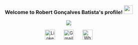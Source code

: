 <h3 align="center">
  Welcome to Robert Gonçalves Batista's profile!
  <img src="https://media.giphy.com/media/hvRJCLFzcasrR4ia7z/giphy.gif" width="28">
</h3>

<!-- Typing SVG by DenverCoder1 - https://github.com/DenverCoder1/readme-typing-svg -->
<p align="center">
  <a href="https://github.com/DenverCoder1/readme-typing-svg"><img src="https://readme-typing-svg.herokuapp.com/?lines=Full-stack%20web%20and%20app%20developer;Experienced%20UI%2FUX%20Designer;10%2B%20years%20of%20coding%20experience;Always%20learning%20new%20things&font=Fira%20Code&center=true&width=440&height=45&color=f75c7e&vCenter=true&size=22"></a>
</p>

<!-- Social icons section -->
<p align="center">
  <a href="https://www.linkedin.com/in/robert-gon%C3%A7alves-batista-092985189/"><img width="32px" alt="Linkedin" title="Linkedin" src="https://cdn-icons-png.flaticon.com/512/174/174857.png"/></a>
  &#8287;&#8287;&#8287;&#8287;&#8287;
  <a href="mailto:robert.comunicar@gmail.com?Subject=Quero%20conversar&Body=Ol%E1%2C%20Robert.%20Ser%E1%20que%20podemos%20conversar%3F"><img width="32px" alt="Gmail" title="Gmail" src="https://cdn-icons.flaticon.com/png/512/2504/premium/2504727.png?token=exp=1645288668~hmac=ea9056608cd83abca5a5adb9bd32726b"/></a>
  &#8287;&#8287;&#8287;&#8287;&#8287;
  <a href="https://api.whatsapp.com/send?phone=5522999363638"><img width="32px" alt="Whatsapp" title="Whatsapp" src="https://cdn-icons-png.flaticon.com/512/220/220236.png"></a>
</p>

<br/>

<!--
**RobertDocker/RobertDocker** is a ✨ _special_ ✨ repository because its `README.md` (this file) appears on your GitHub profile.

Here are some ideas to get you started:

- 🔭 I’m currently working on ...
- 🌱 I’m currently learning ...
- 👯 I’m looking to collaborate on ...
- 🤔 I’m looking for help with ...
- 💬 Ask me about ...
- 📫 How to reach me: ...
- 😄 Pronouns: ...
- ⚡ Fun fact: ...
-->
